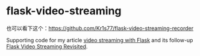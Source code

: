 flask-video-streaming
=====================

也可以看下这个：https://github.com/Kr1s77/flask-video-streaming-recorder

Supporting code for my article [video streaming with Flask](http://blog.miguelgrinberg.com/post/video-streaming-with-flask) and its follow-up [Flask Video Streaming Revisited](http://blog.miguelgrinberg.com/post/flask-video-streaming-revisited).
